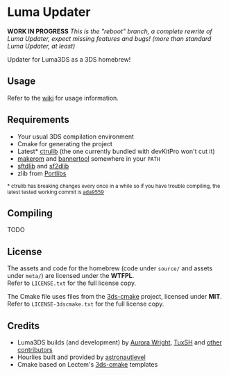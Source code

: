 # Luma Updater

**WORK IN PROGRESS** *This is the "reboot" branch, a complete rewrite of Luma Updater, expect  missing features and bugs! (more than standard Luma Updater, at least)*

Updater for Luma3DS as a 3DS homebrew!

## Usage

Refer to the [wiki](https://github.com/Hamcha/lumaupdate/wiki) for usage information.

## Requirements

- Your usual 3DS compilation environment
- Cmake for generating the project
- Latest* [ctrulib](https://github.com/smealum/ctrulib) (the one currently bundled with devKitPro won't cut it)
- [makerom](http://3dbrew.org/wiki/Makerom) and [bannertool](https://github.com/Steveice10/bannertool) somewhere in your `PATH` 
- [sftdlib](https://github.com/xerpi/sftdlib) and [sf2dlib](https://github.com/xerpi/sf2dlib)
- zlib from [Portlibs](https://github.com/devkitPro/3ds_portlibs)

<sup>* ctrulib has breaking changes every once in a while so if you have trouble compiling, the latest tested working commit is [ada9559](https://github.com/smealum/ctrulib/commit/ada9559c11ab1870a9f25ac86c66bbacba206735)</sup>

## Compiling

TODO

## License

The assets and code for the homebrew (code under `source/` and assets under `meta/`) are licensed under the **WTFPL**.  
Refer to `LICENSE.txt` for the full license copy.

The Cmake file uses files from the [3ds-cmake](https://github.com/Lectem/3ds-cmake) project, licensed under **MIT**.
Refer to `LICENSE-3dscmake.txt` for the full license copy.

## Credits

- Luma3DS builds (and development) by [Aurora Wright](https://github.com/AuroraWright), [TuxSH](https://github.com/TuxSH) and [other contributors](https://github.com/AuroraWright/Luma3DS/graphs/contributors)
- Hourlies built and provided by [astronautlevel](https://github.com/astronautlevel2)
- Cmake based on Lectem's [3ds-cmake](https://github.com/Lectem/3ds-cmake) templates

